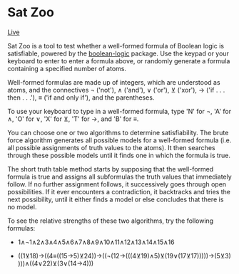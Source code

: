 # Sat Zoo

[Live](http://www.matthiasjenny.com/sat-zoo)

Sat Zoo is a tool to test whether a well-formed formula of Boolean logic is satisfiable, powered by the [boolean-logic](https://github.com/m1010j/boolean-logic) package. Use the keypad or your keyboard to enter to enter a formula above, or randomly generate a formula containing a specified number of atoms.

Well-formed formulas are made up of integers, which are understood as atoms, and the connectives ¬ ('not'), ∧ ('and'), ∨ ('or'), ⊻ ('xor'), → ('if . . . then . . .'), ≡ ('if and only if'), and the parentheses.

To use your keyboard to type in a well-formed formula, type 'N' for ¬, 'A' for ∧, 'O' for ∨, 'X' for ⊻, 'T' for →, and 'B' for ≡.

You can choose one or two algorithms to determine satisfiability. The brute force algorithm generates all possible models for a well-formed formula (i.e. all possible assignments of truth values to the atoms). It then searches through these possible models until it finds one in which the formula is true.

The short truth table method starts by supposing that the well-formed formula is true and assigns all subformulas the truth values that immediately follow. If no further assignment follows, it successively goes through open possibilities. If it ever encounters a contradiction, it backtracks and tries the next possibility, until it either finds a model or else concludes that there is no model.

To see the relative strengths of these two algorithms, try the following formulas:

* 1∧¬1∧2∧3∧4∧5∧6∧7∧8∧9∧10∧11∧12∧13∧14∧15∧16

* ((1⊻18)→((4≡((15→5)⊻24))→((¬(12→(((4⊻19)∧5)⊻(19∨(17⊻17)))))→(5⊻3))))∧((4∨22)⊻(3∨(14→4)))
